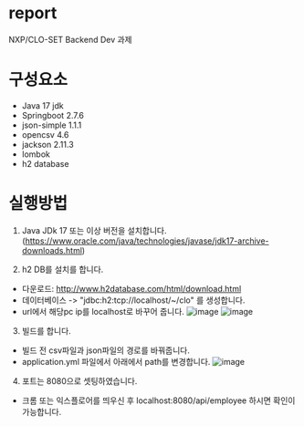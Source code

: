 # report
NXP/CLO-SET Backend Dev 과제

# 구성요소
- Java 17 jdk
- Springboot 2.7.6
- json-simple 1.1.1
- opencsv 4.6
- jackson 2.11.3
- lombok
- h2 database

# 실행방법

1. Java JDk 17 또는 이상 버전을 설치합니다. (https://www.oracle.com/java/technologies/javase/jdk17-archive-downloads.html)

2. h2 DB를 설치를 합니다.
  - 다운로드: http://www.h2database.com/html/download.html
  - 데이터베이스 -> "jdbc:h2:tcp://localhost/~/clo" 를 생성합니다.
  - url에서 해당pc ip를 localhost로 바꾸어 줍니다.
![image](https://user-images.githubusercontent.com/52402303/208550048-e6ecc744-6659-47c7-b777-4632450e6b64.png)
![image](https://user-images.githubusercontent.com/52402303/208554734-6d85600d-cf1d-4f88-b3bd-0efc302614bd.png)

3. 빌드를 합니다.
  - 빌드 전 csv파일과 json파일의 경로를 바꿔줍니다.
  - application.yml 파일에서 아래에서 path를 변경합니다.
  ![image](https://user-images.githubusercontent.com/52402303/208623255-5df853e5-0863-43eb-a3ed-c893598391be.png)

4. 포트는 8080으로 셋팅하였습니다.
  - 크롬 또는 익스플로어를 띄우신 후 localhost:8080/api/employee 하시면 확인이 가능합니다.
